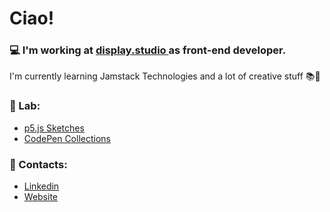 <h1>Ciao!</h1>

### 💻 I'm working at <a target="_blank" href="https://www.display.design/">display.studio <a>as front-end developer. 
 I'm currently learning Jamstack Technologies and a lot of creative stuff 📚🤖

### 🧪 Lab:
  - <a target="_blank" href="https://editor.p5js.org/LucaArgentieri/sketches">p5.js Sketches</a>
  - <a target="_blank" href="https://codepen.io/LucaArgentieri/collections/">CodePen Collections</a> 
  
### 📮 Contacts: 
- <a target="_blank" href="https://www.linkedin.com/in/luca-argentieri/">Linkedin</a>
- <a href="https://lucaargentieri.github.io/">Website</a>
